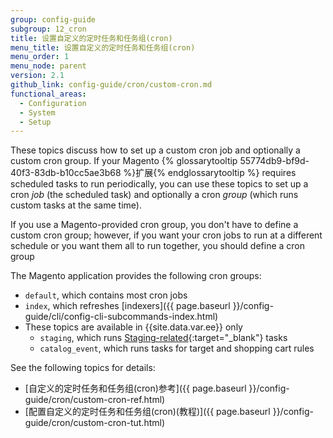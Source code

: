 ```yaml
---
group: config-guide
subgroup: 12_cron
title: 设置自定义的定时任务和任务组(cron)
menu_title: 设置自定义的定时任务和任务组(cron)
menu_order: 1
menu_node: parent
version: 2.1
github_link: config-guide/cron/custom-cron.md
functional_areas:
  - Configuration
  - System
  - Setup
---
```


These topics discuss how to set up a custom cron job and optionally a custom cron group. If your Magento {% glossarytooltip 55774db9-bf9d-40f3-83db-b10cc5ae3b68 %}扩展{% endglossarytooltip %} requires scheduled tasks to run periodically, you can use these topics to set up a cron *job* (the scheduled task) and optionally a cron *group* (which runs custom tasks at the same time).

If you use a Magento-provided cron group, you don't have to define a custom cron group; however, if you want your cron jobs to run at a different schedule or you want them all to run together, you should define a cron group

The Magento application provides the following cron groups:

*	`default`, which contains most cron jobs
*	`index`, which refreshes [indexers]({{ page.baseurl }}/config-guide/cli/config-cli-subcommands-index.html)
*	These topics are available in {{site.data.var.ee}} only
	*	`staging`, which runs [Staging-related](http://docs.magento.com/m2/ee/user_guide/cms/content-staging.html){:target="_blank"} tasks
	*	`catalog_event`, which runs tasks for target and shopping cart rules

See the following topics for details:

*	[自定义的定时任务和任务组(cron)参考]({{ page.baseurl }}/config-guide/cron/custom-cron-ref.html)
*	[配置自定义的定时任务和任务组(cron)(教程)]({{ page.baseurl }}/config-guide/cron/custom-cron-tut.html)

